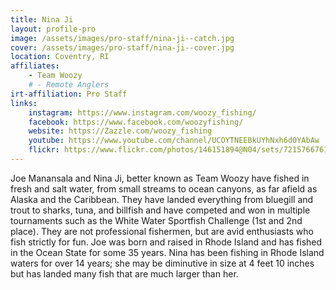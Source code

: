 ```yaml
---
title: Nina Ji
layout: profile-pro
image: /assets/images/pro-staff/nina-ji--catch.jpg
cover: /assets/images/pro-staff/nina-ji--cover.jpg
location: Coventry, RI
affiliates: 
    - Team Woozy
    # - Remote Anglers
irt-affiliation: Pro Staff
links:
    instagram: https://www.instagram.com/woozy_fishing/
    facebook: https://www.facebook.com/woozyfishing/
    website: https://Zazzle.com/woozy_fishing
    youtube: https://www.youtube.com/channel/UCOYTNEEBkUYhNxh6d0YAbAw
    flickr: https://www.flickr.com/photos/146151894@N04/sets/72157667611384399
---
```


Joe Manansala and Nina Ji, better known as Team Woozy have fished in fresh and salt water, from small streams to ocean canyons, as far afield as Alaska and the Caribbean. They have landed everything from bluegill and trout to sharks, tuna, and billfish and have competed and won in multiple tournaments such as the White Water Sportfish Challenge (1st and 2nd place). They are not professional fishermen, but are avid enthusiasts who fish strictly for fun. Joe was born and raised in Rhode Island and has fished in the Ocean State for some 35 years. Nina has been fishing in Rhode Island waters for over 14 years; she may be diminutive in size at 4 feet 10 inches but has landed many fish that are much larger than her.